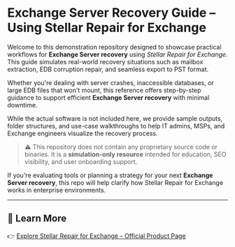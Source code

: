 # Exchange Server Recovery Guide – Using Stellar Repair for Exchange

Welcome to this demonstration repository designed to showcase practical workflows for **Exchange Server recovery** using *Stellar Repair for Exchange*. This guide simulates real-world recovery situations such as mailbox extraction, EDB corruption repair, and seamless export to PST format.

Whether you're dealing with server crashes, inaccessible databases, or large EDB files that won't mount, this reference offers step-by-step guidance to support efficient **Exchange Server recovery** with minimal downtime.

While the actual software is not included here, we provide sample outputs, folder structures, and use-case walkthroughs to help IT admins, MSPs, and Exchange engineers visualize the recovery process.

> ⚠️ This repository does not contain any proprietary source code or binaries. It is a **simulation-only resource** intended for education, SEO visibility, and user onboarding support.

If you're evaluating tools or planning a strategy for your next **Exchange Server recovery**, this repo will help clarify how Stellar Repair for Exchange works in enterprise environments.

---

## 🔗 Learn More

👉 [Explore Stellar Repair for Exchange – Official Product Page](https://www.stellarinfo.com/email-tools/exchange-repair.php)

